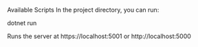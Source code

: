 Available Scripts
In the project directory, you can run:

dotnet run

Runs the server at https://localhost:5001 or http://localhost:5000

